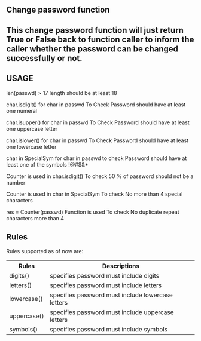 <h2>Change password function<h2>
This change password function will just return True or False back to function caller to inform the caller whether the password can be changed successfully or not.

<h2>USAGE</h2>

len(passwd) > 17
length should be at least 18
          
char.isdigit() for char in passwd
To Check Password should have at least one numeral
          
char.isupper() for char in passwd
To Check Password should have at least one uppercase letter
          
char.islower() for char in passwd
To Check Password should have at least one lowercase letter
          
char in SpecialSym for char in passwd
to check Password should have at least one of the symbols !@#$&*

Counter is used in char.isdigit() 
To check 50 % of password should not be a number

Counter is used in char in SpecialSym
To check No more than 4 special characters

res = Counter(passwd) Function is used
To check No duplicate repeat characters more than 4

<h2>Rules</h2>
Rules supported as of now are:

<table style="width:100%">
  <tr>
    <th>Rules</th>
    <th>Descriptions</th>
  </tr>
  <tr>
    <td>digits()</td>
    <td>specifies password must include digits</td>
  </tr>
  <tr>
    <td>letters()</td>
    <td>specifies password must include letters</td>
  </tr>
    <tr>
    <td>lowercase()</th>
    <td>specifies password must include lowercase letters</th>
  </tr>
  <tr>
    <td>uppercase()</td>
    <td>specifies password must include uppercase letters</td>
  </tr>
  <tr>
    <td>symbols()</td>
    <td>specifies password must include symbols</td>
  </tr>
</table>